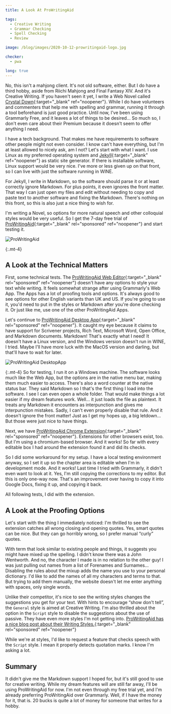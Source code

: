 ```yaml
---
title: A Look At ProWritingAid

tags:
  - Creative Writing
  - Grammar Checking
  - Spell Checking
  - Review

image: /blog/images/2020-10-12-prowritingaid-logo.jpg

checker:
  - pwa

long: true
---
```

No, this isn't a mahjong client.
It's not old software, either.
But I do have a third hobby, aside from Riichi Mahjong and Final Fantasy XIV.
And it's Creative Writing.
If you haven't seen it yet, I write a Web Novel called [Crystal Down](/crystaldown/){:target="_blank" ref="noopener"}.
While I do have volunteers and commenters that help me with spelling and grammar, running it through a tool beforehand is just good practice.
Until now, I've been using Grammarly Free, and it leaves a lot of things to be desired…
So much so, I don't even care about their Premium because it doesn't seem to offer anything I need.
<!--more-->

I have a tech background.
That makes me have requirements to software other people might not even consider.
I know can't have everything, but I'm at least allowed to nicely ask, am I not?
Let's start with what I want.
I use Linux as my preferred operating system and [Jekyll](https://jekyllrb.com/){:target="_blank" ref="noopener"} as static site generator.
If there is installable software, Linux support would be very nice.
I've more or less given up on that front, so I can live with just the software running in WINE.

For Jekyll, I write in Markdown, so the software should parse it or at least correctly ignore Markdown.
For plus points, it even ignores the front matter.
That way I can just open my files and edit without needing to copy and paste text to another software and fixing the Markdown.
There's nothing on this front, so this is also just a nice thing to wish for.

I'm writing a Novel, so options for more natural speech and other colloquial styles would be very useful.
So I get the 7-day free trial of [ProWritingAid](https://prowritingaid.com/?afid=9599){:target="_blank" rel="sponsored" ref="noopener"} and start testing it.

<picture>
  <source srcset="{{ '/blog/images/2020-10-12-prowritingaid-logo.avif' | absolute_url }}" type="image/avif">
  <source srcset="{{ '/blog/images/2020-10-12-prowritingaid-logo.webp' | absolute_url }}" type="image/webp">
  <img loading="lazy" src="{{ '/blog/images/2020-10-12-prowritingaid-logo.jpg' | absolute_url }}" alt="ProWritingAid">
</picture>

{:.mt-4}
## A Look at the Technical Matters

First, some technical tests.
The [ProWritingAid Web Editor](https://prowritingaid.com/en/Analysis/WebEditor/Go?afid=9599){:target="_blank" rel="sponsored" ref="noopener"} doesn't have any options to style your text while writing.
It feels somewhat strange after using Grammarly's Web App.
The Apps has a lot of proofing tools and options.
It's always good to see options for other English variants than UK and US.
If you're going to use it, you'd need to put in the styles or Markdown after you're done checking it.
Or just like me, use one of the other ProWritingAid Apps.

Let's continue to [ProWritingAid Desktop App](https://prowritingaid.com/en/App/Desktop?afid=9599){:target="_blank" rel="sponsored" ref="noopener"}.
It caught my eye because it claims to have support for Scrivener projects, Rich Text, Microsoft Word, Open Office, and Markdown documents.
Markdown! That's exactly what I need!
It doesn't have a Linux version, and the Windows version doesn't run in WINE, I tried.
Maybe I'll have more luck with the MacOS version and darling, but that'll have to wait for later.

<picture>
  <source srcset="{{ '/blog/images/2020-10-12-prowritingaid-desktop.avif' | absolute_url }}" type="image/avif">
  <source srcset="{{ '/blog/images/2020-10-12-prowritingaid-desktop.webp' | absolute_url }}" type="image/webp">
  <img loading="lazy" src="{{ '/blog/images/2020-10-12-prowritingaid-desktop.jpg' | absolute_url }}" alt="ProWritingAid DesktopApp">
</picture>

{:.mt-4}
So for testing, I run it on a Windows machine.
The software looks much like the Web App, but the options are in the native menu bar, making them much easier to access.
There's also a word counter at the native status bar.
They said Markdown so I that's the first thing I load into the software.
I see I can even open a whole folder.
That would make things a lot easier if my dream features work.
Well… it just loads the file as plaintext.
It treats any Markdown it encounters as interpunction and gives me interpunction mistakes.
Sadly, I can't even properly disable that rule.
And it doesn't ignore the front matter!
Just as I get my hopes up, a big letdown…
But those were just nice to have things.

Next, we have [ProWritingAid Chrome Extension](https://prowritingaid.com/en/App/ChromeExtension?afid=9599){:target="_blank" rel="sponsored" ref="noopener"}.
Extensions for other browsers exist, too. But I'm using a chromium-based browser.
And it works! So far with every editable box I had around the extension found it and did its checks.

So I did some workaround for my setup.
I have a local testing environment anyway, so I set it up so the chapter area is editable when I'm in development mode.
And it works! Last time I tried with Grammarly, it didn't even want to look at it.
Yes, I'm still copying the corrections to my editor.
But this is only one-way now. That's an improvement over having to copy it into Google Docs, fixing it up, and copying it back.

All following tests, I did with the extension.

## A Look at the Proofing Options

Let's start with the thing I immediately noticed:
I'm thrilled to see the extension catches all wrong closing and opening quotes.
Yes, smart quotes can be nice.
But they can go horribly wrong, so I prefer manual “curly” quotes.

With term that look similar to existing people and things, it suggests you might have mixed up the spelling.
I didn't know there was a John Wentworth.
And no, the character I made is in no relation to the other guy!
I was just pulling out names from a list of Forenames and Surnames…
Disabling the rules about the mixup adds the name you use to your personal dictionary.
I'd like to add the names of all my characters and terms to that.
But trying to add them manually, the website doesn't let me enter anything with spaces, only single words.

Unlike their competitor, it's nice to see the writing styles changes the suggestions you get for your text.
With hints to encourage “show don't tell”, the `General` style is aimed at Creative Writing.
I'm also thrilled about the option in the `Script` style to disable the suggestions about the use of passive.
They have even more styles I'm not getting into.
[ProWritingAid has a nice blog post about their Writing Styles.](https://prowritingaid.com/art/1294/get-custom-writing-style-suggestions-with-prowritingaid.aspx?afid=9599){:target="_blank" rel="sponsored" ref="noopener"}

While we're at styles, I'd like to request a feature that checks speech with the `Script` style.
I mean it properly detects quotation marks.
I know I'm asking a lot.

## Summary

It didn't give me the Markdown support I hoped for, but it's still good to use for creative writing.
While my dream features will are still far away, I'll be using ProWritingAid for now.
I'm not even through my free trial yet, and I'm already preferring ProWritingAid over Grammarly.
Well, if I have the money for it, that is.
20 bucks is quite a lot of money for someone that writes for a hobby.
